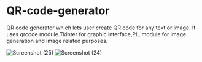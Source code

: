 # QR-code-generator
QR code generator which lets user create QR code for any text or image.
It uses qrcode module.Tkinter for graphic interface,PIL module for image generation and image related purposes.

![Screenshot (25)](https://github.com/Krishnansh299/QR-code-generator/assets/110558903/d4b7efa1-1c12-4121-9dcb-c5cdcbd17642)
![Screenshot (24)](https://github.com/Krishnansh299/QR-code-generator/assets/110558903/8f815d2b-321f-401e-9ab8-74890fc41a79)

